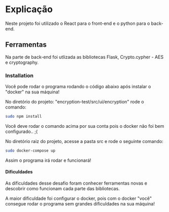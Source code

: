 # Explicação

Neste projeto foi utilizado o React para o front-end e o python para o back-end.

## Ferramentas

Na parte de back-end foi utlizada as bibliotecas Flask, Crypto.cypher - AES e cryptography.


### Installation

Você pode rodar o programa rodando o código abaixo após instalar o "docker" na sua máquina!

No diretório do projeto: "encryption-test/src/ui/encryption" rode o comando:

```bash
sudo npm install
```
Você deve rodar o comando acima por sua conta pois o docker não foi bem configurado.. ;( 

No diretório raiz do projeto, acesse a pasta src e rode o seguinte comando:

```bash
sudo docker-compose up
```

Assim o programa irá rodar e funcionará!

#### Dificuldades

As dificuldades desse desafio foram conhecer ferramentas novas e descobrir como funcionam cada parte das bibliotecas.

A maior dificuldade foi configurar o docker, pois com o docker "você" consegue rodar o programa sem grandes dificuldades na sua máquina!